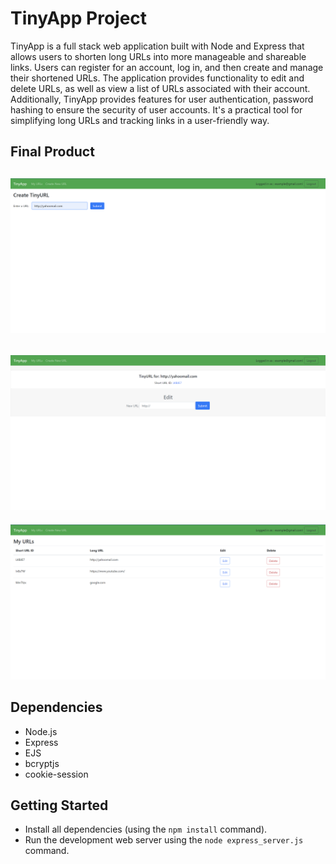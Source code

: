 # TinyApp Project

TinyApp is a full stack web application built with Node and Express that allows users to shorten long URLs into more manageable and shareable links. Users can register for an account, log in, and then create and manage their shortened URLs. The application provides functionality to edit and delete URLs, as well as view a list of URLs associated with their account. Additionally, TinyApp provides features for user authentication, password hashing to ensure the security of user accounts. It's a practical tool for simplifying long URLs and tracking links in a user-friendly way.

## Final Product

!["Screenshot of Creating TinyURL"](https://github.com/Tejasva-Bhatia/tinyapp/blob/master/docs/shorten-url-page.png?raw=true)
------------------------------------------------------------------------------------------------------------------------------
!["Screenshot of Created TinyUrl"](https://github.com/Tejasva-Bhatia/tinyapp/blob/master/docs/edit-url-page.png?raw=true)
------------------------------------------------------------------------------------------------------------------------------
!["Screenshot of URLs page"](https://github.com/Tejasva-Bhatia/tinyapp/blob/master/docs/urls-page.png?raw=true)

## Dependencies

- Node.js
- Express
- EJS
- bcryptjs
- cookie-session

## Getting Started

- Install all dependencies (using the `npm install` command).
- Run the development web server using the `node express_server.js` command.